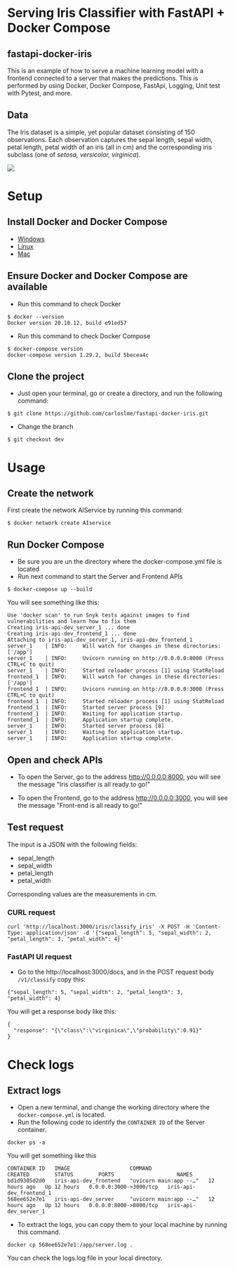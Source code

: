 # Serving Iris Classifier with FastAPI + Docker Compose
## fastapi-docker-iris

This is an example of how to serve a machine learning model with a frontend connected to a server that makes the predictions. This is performed by using Docker, Docker Compose, FastApi, Logging, Unit test with Pytest, and more.


## Data

The Iris dataset is a simple, yet popular dataset consisting of 150 observations. Each observation captures the sepal length, sepal width, petal length, petal width of an iris (all in cm) and the corresponding iris subclass (one of *setosa, versicolor, virginica*).

![](https://s3.amazonaws.com/assets.datacamp.com/blog_assets/Machine+Learning+R/iris-machinelearning.png)

# Setup
## Install Docker and Docker Compose
* [Windows](https://docs.docker.com/desktop/windows/install/)
* [Linux](https://docs.docker.com/compose/install/)
* [Mac](https://docs.docker.com/desktop/mac/install/)

## Ensure Docker and Docker Compose are available
* Run this command to check Docker
```
$ docker --version
Docker version 20.10.12, build e91ed57
```
* Run this command to check Docker Compose
```
$ docker-compose version
docker-compose version 1.29.2, build 5becea4c
```
## Clone the project
* Just open your terminal, go or create a directory, and run the following command:
```
$ git clone https://github.com/carloslme/fastapi-docker-iris.git
```
* Change the branch
```
$ git checkout dev
```


# Usage
## Create the network
First create the network AIService by running this command:
```
$ docker network create AIservice
```
## Run Docker Compose
* Be sure you are un the directory where the docker-compose.yml file is located
* Run next command to start the Server and Frontend APIs
```
$ docker-compose up --build
```
You will see something like this:
```
Use 'docker scan' to run Snyk tests against images to find vulnerabilities and learn how to fix them
Creating iris-api-dev_server_1 ... done
Creating iris-api-dev_frontend_1 ... done
Attaching to iris-api-dev_server_1, iris-api-dev_frontend_1
server_1    | INFO:     Will watch for changes in these directories: ['/app']
server_1    | INFO:     Uvicorn running on http://0.0.0.0:8000 (Press CTRL+C to quit)
server_1    | INFO:     Started reloader process [1] using StatReload
frontend_1  | INFO:     Will watch for changes in these directories: ['/app']
frontend_1  | INFO:     Uvicorn running on http://0.0.0.0:3000 (Press CTRL+C to quit)
frontend_1  | INFO:     Started reloader process [1] using StatReload
frontend_1  | INFO:     Started server process [9]
frontend_1  | INFO:     Waiting for application startup.
frontend_1  | INFO:     Application startup complete.
server_1    | INFO:     Started server process [8]
server_1    | INFO:     Waiting for application startup.
server_1    | INFO:     Application startup complete.
```
## Open and check APIs
* To open the Server, go to the address http://0.0.0.0:8000, you will see the message "Iris classifier is all ready to go!"

* To open the Frontend, go to the address http://0.0.0.0:3000, you will see the message "Front-end is all ready to go!"


## Test request
The input is a JSON with the following fields:

* sepal_length
* sepal_width
* petal_length
* petal_width

Corresponding values are the measurements in cm.


### CURL request

```
curl 'http://localhost:3000/iris/classify_iris' -X POST -H 'Content-Type: application/json' -d '{"sepal_length": 5, "sepal_width": 2, "petal_length": 3, "petal_width": 4}'
```
### FastAPI UI request
* Go to the http://localhost:3000/docs, and in the POST request body `/v1/classify` copy this:
```
{"sepal_length": 5, "sepal_width": 2, "petal_length": 3, "petal_width": 4}
```
You will get a response body like this:
```
{
  "response": "{\"class\":\"virginica\",\"probability\":0.91}"
}
```


# Check logs
## Extract logs
* Open a new terminal, and change the working directory where the `docker-compose.yml` is located.
* Run the following code to identify the `CONTAINER ID` of the Server container.
```
docker ps -a
```
You will get something like this
```
CONTAINER ID   IMAGE                   COMMAND                  CREATED        STATUS        PORTS                    NAMES
bd1d9305d2d0   iris-api-dev_frontend   "uvicorn main:app --…"   12 hours ago   Up 12 hours   0.0.0.0:3000->3000/tcp   iris-api-dev_frontend_1
568ee652e7e1   iris-api-dev_server     "uvicorn main:app --…"   12 hours ago   Up 12 hours   0.0.0.0:8000->8000/tcp   iris-api-dev_server_1
```
* To extract the logs, you can copy them to your local machine by running this command.
```
docker cp 568ee652e7e1:/app/server.log .
```
You can check the logs.log file in your local directory.
